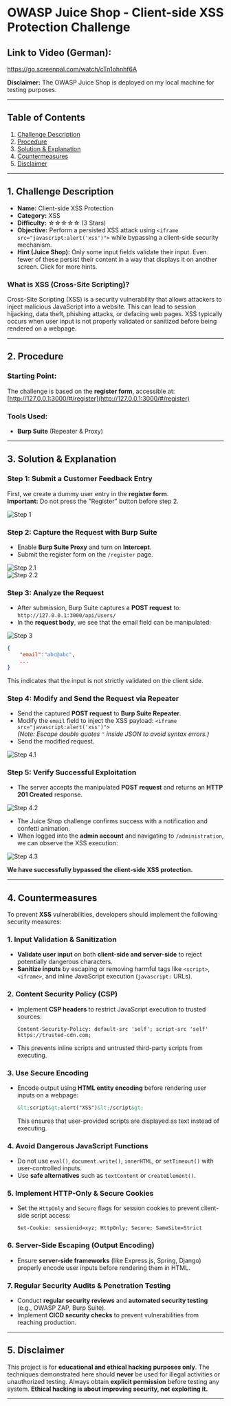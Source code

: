 # **OWASP Juice Shop - Client-side XSS Protection Challenge**

## **Link to Video (German):**

https://go.screenpal.com/watch/cTn1ohnhf6A

**Disclaimer:** The OWASP Juice Shop is deployed on my local machine for testing purposes.

---

## **Table of Contents**

1. [Challenge Description](#1-challenge-description)
2. [Procedure](#2-procedure)
3. [Solution & Explanation](#3-solution--explanation)
4. [Countermeasures](#4-countermeasures)
5. [Disclaimer](#5-disclaimer)

---

## **1. Challenge Description**

- **Name:** Client-side XSS Protection
- **Category:** XSS
- **Difficulty:** ☆☆☆☆☆ (3 Stars)
- **Objective:** Perform a persisted XSS attack using `<iframe src="javascript:alert('xss')">` while bypassing a client-side security mechanism.
- **Hint (Juice Shop):** Only some input fields validate their input. Even fewer of these persist their content in a way that displays it on another screen. Click for more hints.

### **What is XSS (Cross-Site Scripting)?**

Cross-Site Scripting (XSS) is a security vulnerability that allows attackers to inject malicious JavaScript into a website. This can lead to session hijacking, data theft, phishing attacks, or defacing web pages. XSS typically occurs when user input is not properly validated or sanitized before being rendered on a webpage.

---

## **2. Procedure**

### **Starting Point:**

The challenge is based on the **register form**, accessible at:  
[http://127.0.0.1:3000/#/register](http://127.0.0.1:3000/#/register)

### **Tools Used:**

- **Burp Suite** (Repeater & Proxy)

---

## **3. Solution & Explanation**

### **Step 1: Submit a Customer Feedback Entry**

First, we create a dummy user entry in the **register form**.  
**Important:** Do not press the "Register" button before step 2.

![Step 1](images-2/CSXSSP-Step1.png)

### **Step 2: Capture the Request with Burp Suite**

- Enable **Burp Suite Proxy** and turn on **Intercept**.
- Submit the register form on the `/register` page.

![Step 2.1](images-2/CSXSSP-Step2.1.png)  
![Step 2.2](images-2/CSXSSP-Step2.2.png)

### **Step 3: Analyze the Request**

- After submission, Burp Suite captures a **POST request** to:  
  `http://127.0.0.1:3000/api/Users/`
- In the **request body**, we see that the email field can be manipulated:

![Step 3](images-2/CSXSSP-Step3.png)

```json
{
    "email":"abc@abc",
    ...
}
```

This indicates that the input is not strictly validated on the client side.

### **Step 4: Modify and Send the Request via Repeater**

- Send the captured **POST request** to **Burp Suite Repeater**.
- Modify the `email` field to inject the XSS payload: `<iframe src="javascript:alert('xss')">`  
  _(Note: Escape double quotes `"` inside JSON to avoid syntax errors.)_
- Send the modified request.

![Step 4.1](images-2/CSXSSP-Step4.1.png)

### **Step 5: Verify Successful Exploitation**

- The server accepts the manipulated **POST request** and returns an **HTTP 201 Created** response.

![Step 4.2](images-2/CSXSSP-Step4.2.png)

- The Juice Shop challenge confirms success with a notification and confetti animation.
- When logged into the **admin account** and navigating to `/administration`, we can observe the XSS execution:

![Step 4.3](images-2/CSXSSP-Step4.3.png)

**We have successfully bypassed the client-side XSS protection.**

---

## **4. Countermeasures**

To prevent **XSS** vulnerabilities, developers should implement the following security measures:

### **1. Input Validation & Sanitization**

- **Validate user input** on both **client-side and server-side** to reject potentially dangerous characters.
- **Sanitize inputs** by escaping or removing harmful tags like `<script>`, `<iframe>`, and inline JavaScript execution (`javascript:` URLs).

### **2. Content Security Policy (CSP)**

- Implement **CSP headers** to restrict JavaScript execution to trusted sources:
  ```http
  Content-Security-Policy: default-src 'self'; script-src 'self' https://trusted-cdn.com;
  ```
- This prevents inline scripts and untrusted third-party scripts from executing.

### **3. Use Secure Encoding**

- Encode output using **HTML entity encoding** before rendering user inputs on a webpage:
  ```html
  &lt;script&gt;alert("XSS")&lt;/script&gt;
  ```
  This ensures that user-provided scripts are displayed as text instead of executing.

### **4. Avoid Dangerous JavaScript Functions**

- Do not use `eval()`, `document.write()`, `innerHTML`, or `setTimeout()` with user-controlled inputs.
- Use **safe alternatives** such as `textContent` or `createElement()`.

### **5. Implement HTTP-Only & Secure Cookies**

- Set the `HttpOnly` and `Secure` flags for session cookies to prevent client-side script access:
  ```http
  Set-Cookie: sessionid=xyz; HttpOnly; Secure; SameSite=Strict
  ```

### **6. Server-Side Escaping (Output Encoding)**

- Ensure **server-side frameworks** (like Express.js, Spring, Django) properly encode user inputs before rendering them in HTML.

### **7. Regular Security Audits & Penetration Testing**

- Conduct **regular security reviews** and **automated security testing** (e.g., OWASP ZAP, Burp Suite).
- Implement **CICD security checks** to prevent vulnerabilities from reaching production.

---

## **5. Disclaimer**

This project is for **educational and ethical hacking purposes only**. The techniques demonstrated here should **never** be used for illegal activities or unauthorized testing. Always obtain **explicit permission** before testing any system. **Ethical hacking is about improving security, not exploiting it.**

---
